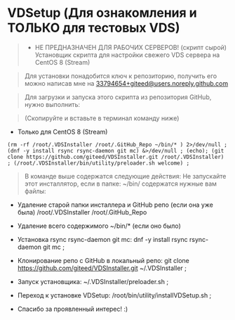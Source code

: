 # VDSetup (Для ознакомления и ТОЛЬКО для тестовых VDS)

> - НЕ ПРЕДНАЗНАЧЕН ДЛЯ РАБОЧИХ СЕРВЕРОВ! 
  (скрипт сырой)
   >  Установщик скрипта для настройки свежего VDS сервера на CentOS 8 (Stream) 

  > Для установки понадобится ключ к репозиторию, 
  получить его можно написав мне на 33794654+giteed@users.noreply.github.com  


 >  Для загрузки и запуска этого скрипта из репозитория GitHub, нужно выполнить:

>   (Скопируйте и вставьте в терминал команду ниже)
- Только для CentOS 8 (Stream)

```console
(rm -rf /root/.VDSInstaller /root/.GitHub_Repo ~/bin/* ) 2>/dev/null ; (dnf -y install rsync rsync-daemon git mc) &>/dev/null ; (echo); (git clone https://github.com/giteed/VDSInstaller.git /root/.VDSInstaller) ; (/root/.VDSInstaller/bin/utility/preloader.sh welcome) ;
```


  
  > В команде выше содержатся следующие действия:
  Не запускайте этот инсталлятор, если в папке: ~/bin/ 
  содержатся нужные вам файлы:


- Удаление старой папки инсталлера и GitHub репо (если она уже была) /root/.VDSInstaller /root/.GitHub_Repo
- Удаление всего содержимого ~/bin/* (если оно было)


- Установка rsync rsync-daemon git mc:
  dnf -y install rsync rsync-daemon git mc ;

- Клонирование репо с GitHub в локальный репо:
  git clone https://github.com/giteed/VDSInstaller.git ~/.VDSInstaller ;

- Запуск установщика:
  ~/.VDSInstaller/preloader.sh  ;

- Переход к установке VDSetup:
  /root/bin/utility/installVDSetup.sh ;

  
 - Спасибо за проявленный интерес! :)